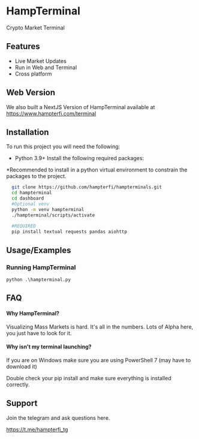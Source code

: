 # HampTerminal

Crypto Market Terminal

## Features

- Live Market Updates
- Run in Web and Terminal
- Cross platform

## Web Version

We also built a NextJS Version of HampTerminal available at https://www.hampterfi.com/terminal

## Installation

To run this project you will need the following:

- Python 3.9+
  Install the following required packages:

\*Recommended to install in a python virtual environment to constrain the packages to the project.

```bash
  git clone https://github.com/hampterfi/hampterminals.git
  cd hampterminal
  cd dashboard
  #Optional venv
  python -m venv hampterminal
  ./hampterminal/scripts/activate

  #REQUIRED
  pip install textual requests pandas aiohttp
```

## Usage/Examples

### Running HampTerminal

```
python .\hampterminal.py
```

## FAQ

#### Why HampTerminal?

Visualizing Mass Markets is hard. It's all in the numbers. Lots of Alpha here, you just have to look for it.

#### Why isn't my terminal launching?

If you are on Windows make sure you are using PowerShell 7 (may have to download it)

Double check your pip install and make sure everything is installed correctly.

## Support

Join the telegram and ask questions here.

https://t.me/hampterfi_tg

